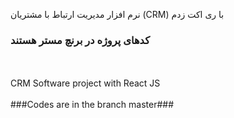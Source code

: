 نرم افزار مدیریت ارتباط با مشتریان (CRM) با ری اکت زدم
### کدهای پروژه در برنچ مستر هستند ###
<br>
</br>
CRM Software project with React JS
<br>
</br>
###Codes are in the branch master###
